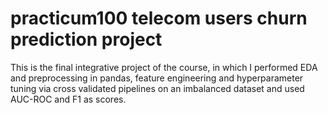 # practicum100 telecom users churn prediction project 
This is the final integrative project of the course, in which I performed EDA and preprocessing in pandas, feature engineering and hyperparameter tuning via cross validated pipelines on an imbalanced dataset and used AUC-ROC and F1 as scores.
